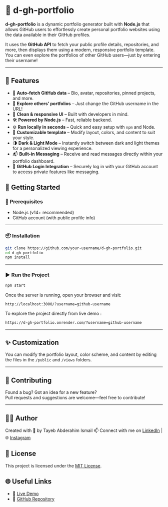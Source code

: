 # 💼 d-gh-portfolio

**d-gh-portfolio** is a dynamic portfolio generator built with **Node.js** that allows GitHub users to effortlessly create personal portfolio websites using the data available in their GitHub profiles.

It uses the **GitHub API** to fetch your public profile details, repositories, and more, then displays them using a modern, responsive portfolio template.  
You can even explore the portfolios of other GitHub users—just by entering their username!

---

## 🚀 Features

- 🔄 **Auto-fetch GitHub data** – Bio, avatar, repositories, pinned projects, and more.
- 🔎 **Explore others’ portfolios** – Just change the GitHub username in the URL!
- 🎨 **Clean & responsive UI** – Built with developers in mind.
- 🛠️ **Powered by Node.js** – Fast, reliable backend.
- ⚙️ **Run locally in seconds** – Quick and easy setup with `npm` and Node.
- 🧩 **Customizable template** – Modify layout, colors, and content to suit your style.
- 🌗 **Dark & Light Mode** – Instantly switch between dark and light themes for a personalized viewing experience.
- 📬 **Built-in Messaging** – Receive and read messages directly within your portfolio dashboard.
- 🔐 **GitHub Login Integration** – Securely log in with your GitHub account to access private features like messaging.

## 🧪 Getting Started

### 🔧 Prerequisites

- Node.js (v14+ recommended)
- GitHub account (with public profile info)

---

### 📦 Installation

```bash
git clone https://github.com/your-username/d-gh-portfolio.git
cd d-gh-portfolio
npm install
```

---

### ▶️ Run the Project

```bash
npm start
```

Once the server is running, open your browser and visit:

```
http://localhost:3000/?username=github-username
```

To explore the project directly from live demo :

```
https://d-gh-portfolio.onrender.com/?username=github-username
```

---

## ✨ Customization

You can modify the portfolio layout, color scheme, and content by editing the files in the `/public` and `/views` folders.

---

## 🤝 Contributing

Found a bug? Got an idea for a new feature?  
Pull requests and suggestions are welcome—feel free to contribute!

---

## 🧑‍💻 Author

Created with 💙 by Tayeb Abderahim Ismail
📫 Connect with me on [LinkedIn](https://www.linkedin.com/in/tayeb-abderahim-ismail/) | 🌐 [Instagram](https://www.instagram.com/tayeb_abderahim27)

## 📄 License

This project is licensed under the [MIT License](LICENSE).

## 🌐 Useful Links

- 🔗 [Live Demo](https://d-gh-portfolio.onrender.com/)
- 📁 [GitHub Repository](https://github.com/ita27rmp100/d-gh-portfolio)